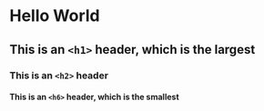 # Hello World
## This is an `<h1>` header, which is the largest 
### This is an `<h2>` header
#### This is an `<h6>` header, which is the smallest
